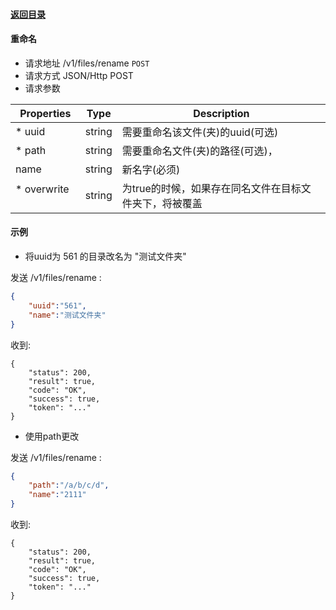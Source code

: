 #### [返回目录](../../)

#### 重命名

* 请求地址 /v1/files/rename ```POST```
* 请求方式 JSON/Http POST
* 请求参数

| Properties     |  Type  | Description                                          |
|----------------|--------|------------------------------------------------------|
| * uuid         | string | 需要重命名该文件(夹)的uuid(可选)               |
| * path         | string | 需要重命名文件(夹)的路径(可选)，                 |
|   name         | string | 新名字(必须)                             |
| * overwrite    | string | 为true的时候，如果存在同名文件在目标文件夹下，将被覆盖        |



#### 示例

* 将uuid为 561 的目录改名为 "测试文件夹"

发送 /v1/files/rename :
```json
{
	"uuid":"561",
	"name":"测试文件夹"
}
```
收到:
```
{
    "status": 200,
    "result": true,
    "code": "OK",
    "success": true,
    "token": "..."
}
```

*  使用path更改

发送 /v1/files/rename :
```json
{
	"path":"/a/b/c/d",
	"name":"2111"
}
```
收到:
```
{
    "status": 200,
    "result": true,
    "code": "OK",
    "success": true,
    "token": "..."
}
```

